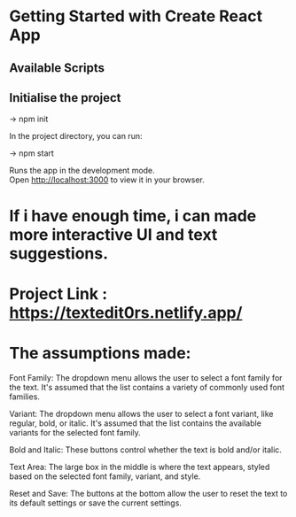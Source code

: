 # Getting Started with Create React App

## Available Scripts

## Initialise the project

-> npm init

In the project directory, you can run:

-> npm start

Runs the app in the development mode.\
Open [http://localhost:3000](http://localhost:3000) to view it in your browser.

# If i have enough time, i can made more interactive UI and text suggestions.

# Project Link : https://textedit0rs.netlify.app/

# The assumptions made:

Font Family: The dropdown menu allows the user to select a font family for the text. It's assumed that the list contains a variety of commonly used font families.

Variant: The dropdown menu allows the user to select a font variant, like regular, bold, or italic. It's assumed that the list contains the available variants for the selected font family.

Bold and Italic: These buttons control whether the text is bold and/or italic.

Text Area: The large box in the middle is where the text appears, styled based on the selected font family, variant, and style.

Reset and Save: The buttons at the bottom allow the user to reset the text to its default settings or save the current settings.
